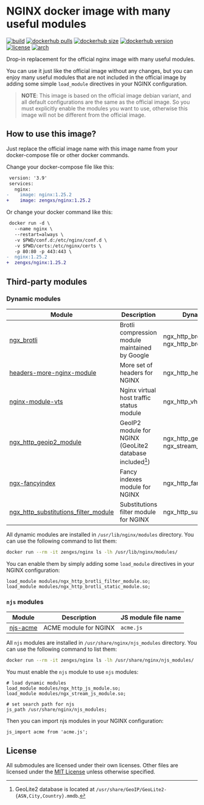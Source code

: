# NGINX docker image with many useful modules

[![build][gha-badge]][gha-link]
[![dockerhub pulls][dockerhub-pull-badge]][dockerhub-tags]
[![dockerhub size][dockerhub-size-badge]][dockerhub-tags]
[![dockerhub version][dockerhub-version-badge]][dockerhub-tags]
[![license][license-badge]][license]
[![arch][arch-badge]][dockerhub-tags]

[gha-badge]: https://github.com/zengxs/docker-nginx/actions/workflows/ci.yml/badge.svg
[gha-link]: https://github.com/zengxs/docker-nginx/actions/workflows/ci.yml
[dockerhub-tags]: https://hub.docker.com/r/zengxs/nginx/tags
[dockerhub-pull-badge]: https://img.shields.io/docker/pulls/zengxs/nginx?logo=docker
[dockerhub-size-badge]: https://img.shields.io/docker/image-size/zengxs/nginx?logo=docker
[dockerhub-version-badge]: https://img.shields.io/docker/v/zengxs/nginx?logo=docker
[license-badge]: https://img.shields.io/github/license/zengxs/docker-nginx
[license]: ./LICENSE
[arch-badge]: https://img.shields.io/badge/arch-x86__64%20%7C%20arm64-lightgrey

Drop-in replacement for the official nginx image with many useful modules.

You can use it just like the official image without any changes, but you can enjoy many
useful modules that are not included in the official image by adding some simple `load_module`
directives in your NGINX configuration.

> **NOTE**: This image is based on the official image debian variant, and all default
> configurations are the same as the official image. So you must explicitly enable the
> modules you want to use, otherwise this image will not be different from the official
> image.

## How to use this image?

Just replace the official image name with this image name from your docker-compose file or
other docker commands.

Change your docker-compose file like this:

```diff
 version: '3.9'
 services:
   nginx:
-    image: nginx:1.25.2
+    image: zengxs/nginx:1.25.2
```

Or change your docker command like this:

```diff
 docker run -d \
   --name nginx \
   --restart=always \
   -v $PWD/conf.d:/etc/nginx/conf.d \
   -v $PWD/certs:/etc/nginx/certs \
   -p 80:80 -p 443:443 \
-  nginx:1.25.2
+  zengxs/nginx:1.25.2
```

## Third-party modules

### Dynamic modules

| Module                                                  | Description                                                    | Dynamic module file name                                              |
| ------------------------------------------------------- | -------------------------------------------------------------- | --------------------------------------------------------------------- |
| [ngx_brotli][mod-brotli]                                | Brotli compression module maintained by Google                 | ngx_http_brotli_filter_module.so<br/>ngx_http_brotli_static_module.so |
| [headers-more-nginx-module][mod-headers-more]           | More set of headers for NGINX                                  | ngx_http_headers_more_filter_module.so                                |
| [nginx-module-vts][mod-vts]                             | Nginx virtual host traffic status module                       | ngx_http_vhost_traffic_status_module.so                               |
| [ngx_http_geoip2_module][mod-geoip2]                    | GeoIP2 module for NGINX (GeoLite2 database included[^geolite]) | ngx_http_geoip2_module.so<br/>ngx_stream_geoip2_module.so             |
| [ngx-fancyindex][mod-fancyindex]                        | Fancy indexes module for NGINX                                 | ngx_http_fancyindex_module.so                                         |
| [ngx_http_substitutions_filter_module][mod-subs-filter] | Substitutions filter module for NGINX                          | ngx_http_subs_filter_module.so                                        |

[mod-brotli]: https://github.com/google/ngx_brotli
[mod-headers-more]: https://github.com/openresty/headers-more-nginx-module
[mod-vts]: https://github.com/vozlt/nginx-module-vts
[mod-geoip2]: https://github.com/leev/ngx_http_geoip2_module
[mod-fancyindex]: https://github.com/aperezdc/ngx-fancyindex
[mod-subs-filter]: https://github.com/yaoweibin/ngx_http_substitutions_filter_module

[^geolite]: GeoLite2 database is located at `/usr/share/GeoIP/GeoLite2-{ASN,City,Country}.mmdb`.

All dynamic modules are installed in `/usr/lib/nginx/modules` directory. You can use the
following command to list them:

```sh
docker run --rm -it zengxs/nginx ls -lh /usr/lib/nginx/modules/
```

You can enable them by simply adding some `load_module` directives in your NGINX configuration:

```nginx
load_module modules/ngx_http_brotli_filter_module.so;
load_module modules/ngx_http_brotli_static_module.so;
```

### `njs` modules

| Module                   | Description           | JS module file name |
| ------------------------ | --------------------- | ------------------- |
| [njs-acme][mod-njs-acme] | ACME module for NGINX | `acme.js`           |

[mod-njs-acme]: https://github.com/nginx/njs-acme

All `njs` modules are installed in `/usr/share/nginx/njs_modules` directory. You can use the
following command to list them:

```sh
docker run --rm -it zengxs/nginx ls -lh /usr/share/nginx/njs_modules/
```

You must enable the `njs` module to use `njs` modules:

```nginx
# load dynamic modules
load_module modules/ngx_http_js_module.so;
load_module modules/ngx_stream_js_module.so;

# set search path for njs
js_path /usr/share/nginx/njs_modules;
```

Then you can import njs modules in your NGINX configuration:

```nginx
js_import acme from 'acme.js';
```

## License

All submodules are licensed under their own licenses. Other files are licensed under the
[MIT License][license] unless otherwise specified.
